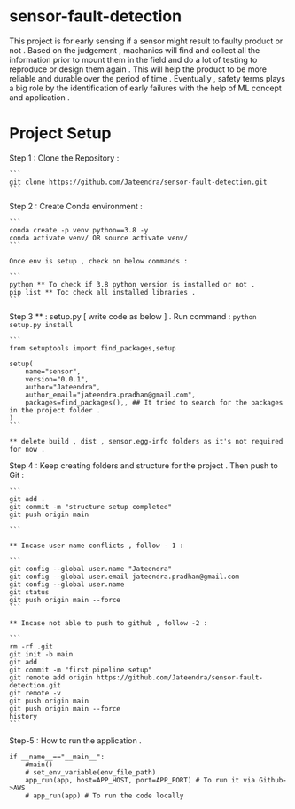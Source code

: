# sensor-fault-detection

This project is for early sensing if a sensor might result to faulty product or not . Based on the judgement , machanics will find and collect all the information prior to mount them in the field and do a lot of testing to reproduce or design them again . This will help the product to be more reliable and durable over the period of time . Eventually , safety terms plays a big role by the identification of early failures with the help of ML concept and application .

# Project Setup

Step 1 : Clone the Repository :

    ```
    git clone https://github.com/Jateendra/sensor-fault-detection.git
    ```

Step 2 : Create Conda environment :

    ```
    conda create -p venv python==3.8 -y
    conda activate venv/ OR source activate venv/
    ```

    Once env is setup , check on below commands :

    ```
    python ** To check if 3.8 python version is installed or not .
    pip list ** Toc check all installed libraries .
    ```

Step 3 ** : setup.py [ write code as below ] . Run command : ```python setup.py install```

    ```
    from setuptools import find_packages,setup

    setup(
        name="sensor",
        version="0.0.1",
        author="Jateendra",
        author_email="jateendra.pradhan@gmail.com",
        packages=find_packages(),, ## It tried to search for the packages in the project folder .
    )
    ```

    ** delete build , dist , sensor.egg-info folders as it's not required for now .

Step 4 : Keep creating folders and structure for the project . Then push to Git :

    ```
    git add .
    git commit -m "structure setup completed"
    git push origin main

    ```

    ** Incase user name conflicts , follow - 1 :

    ```
    git config --global user.name "Jateendra"
    git config --global user.email jateendra.pradhan@gmail.com
    git config --global user.name
    git status
    git push origin main --force
    ```

    ** Incase not able to push to github , follow -2 :

    ```
    rm -rf .git
    git init -b main
    git add .
    git commit -m "first pipeline setup"
    git remote add origin https://github.com/Jateendra/sensor-fault-detection.git
    git remote -v
    git push origin main
    git push origin main --force
    history
    ```

Step-5 : How to run the application .

```
if __name__=="__main__":
    #main()
    # set_env_variable(env_file_path)
    app_run(app, host=APP_HOST, port=APP_PORT) # To run it via Github->AWS
    # app_run(app) # To run the code locally
```    
